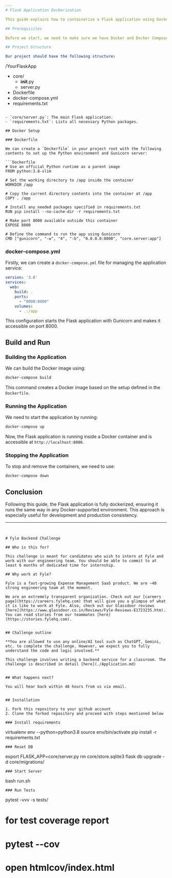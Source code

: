 ```yaml
---
# Flask Application Dockerization

This guide explains how to containerize a Flask application using Docker. By following these steps, we can ensure our application runs consistently across different environments.

## Prerequisites

Before we start, we need to make sure we have Docker and Docker Compose installed on our system. Docker allows us to containerize our applications, while Docker Compose is a tool for defining and running multi-container Docker applications.

## Project Structure

Our project should have the following structure:

```
/YourFlaskApp
  - core/
      - __init__.py
      - server.py
  - Dockerfile
  - docker-compose.yml
  - requirements.txt
```

- `core/server.py`: The main Flask application.
- `requirements.txt`: Lists all necessary Python packages.

## Docker Setup

### Dockerfile

We can create a `Dockerfile` in your project root with the following contents to set up the Python environment and Gunicorn server:

```Dockerfile
# Use an official Python runtime as a parent image
FROM python:3.8-slim

# Set the working directory to /app inside the container
WORKDIR /app

# Copy the current directory contents into the container at /app
COPY . /app

# Install any needed packages specified in requirements.txt
RUN pip install --no-cache-dir -r requirements.txt

# Make port 8000 available outside this container
EXPOSE 8000

# Define the command to run the app using Gunicorn
CMD ["gunicorn", "-w", "4", "-b", "0.0.0.0:8000", "core.server:app"]
```

### docker-compose.yml

Firstly, we can create a `docker-compose.yml` file for managing the application service:

```yaml
version: '3.8'
services:
  web:
    build: .
    ports:
      - "8000:8000"
    volumes:
      - .:/app
```

This configuration starts the Flask application with Gunicorn and makes it accessible on port 8000.

## Build and Run

### Building the Application

We can build the Docker image using:

```bash
docker-compose build
```

This command creates a Docker image based on the setup defined in the `Dockerfile`.

### Running the Application

We need to start the application by running:

```bash
docker-compose up
```
Now, the Flask application is running inside a Docker container and is accessible at `http://localhost:8000`.

### Stopping the Application

To stop and remove the containers, we need to use:

```bash
docker-compose down
```

## Conclusion

Following this guide, the Flask application is fully dockerized, ensuring it runs the same way in any Docker-supported environment. This approach is especially useful for development and production consistency.

---
```


# Fyle Backend Challenge

## Who is this for?

This challenge is meant for candidates who wish to intern at Fyle and work with our engineering team. You should be able to commit to at least 6 months of dedicated time for internship.

## Why work at Fyle?

Fyle is a fast-growing Expense Management SaaS product. We are ~40 strong engineering team at the moment. 

We are an extremely transparent organization. Check out our [careers page](https://careers.fylehq.com) that will give you a glimpse of what it is like to work at Fyle. Also, check out our Glassdoor reviews [here](https://www.glassdoor.co.in/Reviews/Fyle-Reviews-E1723235.htm). You can read stories from our teammates [here](https://stories.fylehq.com).


## Challenge outline

**You are allowed to use any online/AI tool such as ChatGPT, Gemini, etc. to complete the challenge. However, we expect you to fully understand the code and logic involved.**

This challenge involves writing a backend service for a classroom. The challenge is described in detail [here](./Application.md)


## What happens next?

You will hear back within 48 hours from us via email. 


## Installation

1. Fork this repository to your github account
2. Clone the forked repository and proceed with steps mentioned below

### Install requirements

```
virtualenv env --python=python3.8
source env/bin/activate
pip install -r requirements.txt
```
### Reset DB

```
export FLASK_APP=core/server.py
rm core/store.sqlite3
flask db upgrade -d core/migrations/
```
### Start Server

```
bash run.sh
```
### Run Tests

```
pytest -vvv -s tests/

# for test coverage report
# pytest --cov
# open htmlcov/index.html
```
